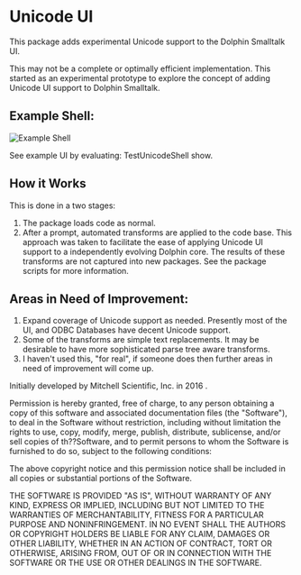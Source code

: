 # Unicode UI

This package adds experimental Unicode support to the Dolphin Smalltalk UI.

This may not be a complete or optimally efficient implementation.  This started as an experimental prototype to explore the concept of adding Unicode UI support to Dolphin Smalltalk.

## Example Shell:
![Example Shell](http://www.mitchellscientific.com/smalltalk/osds/unicode-ui/exp2/Exp2ScrnCap.png)

See example UI by evaluating:
	TestUnicodeShell show.

## How it Works
This is done in a two stages:
1. The package loads code as normal.
2. After a prompt, automated transforms are applied to the code base.  This approach was taken to facilitate the ease of applying Unicode UI support to a independently evolving Dolphin core.  The results of these transforms are not captured into new packages. See the package scripts for more information.

## Areas in Need of Improvement:
1. Expand coverage of Unicode support as needed.  Presently most of the UI, and ODBC Databases have decent Unicode support.
2. Some of the transforms are simple text replacements.  It may be desirable to have more sophisticated parse tree aware transforms.
3. I haven't used this, "for real", if someone does then further areas in need of improvement will come up.

Initially developed by Mitchell Scientific, Inc. in 2016 .

Permission is hereby granted, free of charge, to any person obtaining a copy of this software and associated documentation files (the "Software"), to deal in the Software without restriction, including without limitation the rights to use, copy, modify, merge, publish, distribute, sublicense, and/or sell copies of th??Software, and to permit persons to whom the Software is furnished to do so, subject to the following conditions:

The above copyright notice and this permission notice shall be included in all copies or substantial portions of the Software.

THE SOFTWARE IS PROVIDED "AS IS", WITHOUT WARRANTY OF ANY KIND, EXPRESS OR IMPLIED, INCLUDING BUT NOT LIMITED TO THE WARRANTIES OF MERCHANTABILITY, FITNESS FOR A PARTICULAR PURPOSE AND NONINFRINGEMENT. IN NO EVENT SHALL THE AUTHORS OR COPYRIGHT HOLDERS BE LIABLE FOR ANY CLAIM, DAMAGES OR OTHER LIABILITY, WHETHER IN AN ACTION OF CONTRACT, TORT OR OTHERWISE, ARISING FROM, OUT OF OR IN CONNECTION WITH THE SOFTWARE OR THE USE OR OTHER DEALINGS IN THE SOFTWARE.
